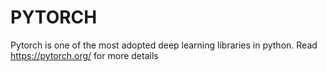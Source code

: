# PYTORCH 
Pytorch is one of the most adopted deep learning libraries in python. Read https://pytorch.org/ for more details
